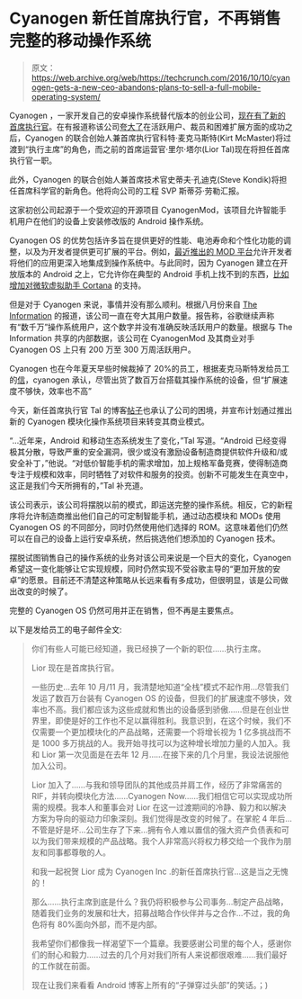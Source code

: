 # Cyanogen 新任首席执行官，不再销售完整的移动操作系统 

> 原文：<https://web.archive.org/web/https://techcrunch.com/2016/10/10/cyanogen-gets-a-new-ceo-abandons-plans-to-sell-a-full-mobile-operating-system/>

Cyanogen ，一家开发自己的安卓操作系统替代版本的创业公司，[现在有了新的首席执行官](https://web.archive.org/web/20221102161225/https://cyngn.com/blog/the-future-of-cyanogen-and-the-untapped-power-of-mobile)。在有报道称该公司[夸大了](https://web.archive.org/web/20221102161225/https://www.theinformation.com/confidential-data-question-cyanogens-user-figures)在活跃用户、裁员和困难扩展方面的成功之后，Cyanogen 的联合创始人兼首席执行官科特·麦克马斯特(Kirt McMaster)将过渡到“执行主席”的角色，而之前的首席运营官·里尔·塔尔(Lior Tal)现在将担任首席执行官一职。

此外，Cyanogen 的联合创始人兼首席技术官史蒂夫·孔迪克(Steve Kondik)将担任首席科学官的新角色。他将向公司的工程 SVP 斯蒂芬·劳勒汇报。

这家初创公司起源于一个受欢迎的开源项目 CyanogenMod，该项目允许智能手机用户在他们的设备上安装修改版的 Android 操作系统。

Cyanogen OS 的优势包括许多旨在提供更好的性能、电池寿命和个性化功能的调整，以及为开发者提供更可扩展的平台。例如，[最近推出的 MOD 平台](https://web.archive.org/web/20221102161225/https://beta.techcrunch.com/2016/02/22/cyanogens-new-mod-platform-will-allow-developers-to-deeply-integrate-their-apps-into-its-os/)允许开发者将他们的应用更深入地集成到操作系统中。与此同时，因为 Cyanogen 建立在开放版本的 Android 之上，它允许你在典型的 Android 手机上找不到的东西，[比如增加对微软虚拟助手 Cortana](https://web.archive.org/web/20221102161225/https://beta.techcrunch.com/2016/01/05/cortana-cyanogen/) 的支持。

但是对于 Cyanogen 来说，事情并没有那么顺利。根据八月份来自 [The Information](https://web.archive.org/web/20221102161225/https://www.theinformation.com/confidential-data-question-cyanogens-user-figures) 的报道，该公司一直在夸大其用户数量。报告称，谷歌继续声称有“数千万”操作系统用户，这个数字并没有准确反映活跃用户的数量。根据与 The Information 共享的内部数据，该公司在 CyanogenMod 及其商业对手 Cyanogen OS 上只有 200 万至 300 万周活跃用户。

Cyanogen 也在今年夏天早些时候裁掉了 20%的员工，根据麦克马斯特发给员工的[信](https://web.archive.org/web/20221102161225/http://www.androidpolice.com/2016/10/10/kirt-mcmaster-out-as-cyanogen-inc-ceo-gets-eric-schmidted-to-executive-chairman/)，cyanogen 承认，尽管出货了数百万台搭载其操作系统的设备，但“扩展速度不够快，效率也不高”

今天，新任首席执行官 Tal 的博客[帖子](https://web.archive.org/web/20221102161225/https://cyngn.com/blog/the-future-of-cyanogen-and-the-untapped-power-of-mobile)也承认了公司的困境，并宣布计划通过推出新的 Cyanogen 模块化操作系统项目来转变其商业模式。

“…近年来，Android 和移动生态系统发生了变化，”Tal 写道。“Android 已经变得极其分散，导致严重的安全漏洞，很少或没有激励设备制造商提供软件升级和/或安全补丁，”他说。“对低价智能手机的需求增加，加上规格军备竞赛，使得制造商专注于规模和效率，同时牺牲了对软件和服务的投资。创新不可能发生在真空中，这正是我们今天所拥有的，”Tal 补充道。

该公司表示，该公司将摆脱以前的模式，即运送完整的操作系统。相反，它的新程序将允许制造商推出他们自己的可定制智能手机，通过动态模块和 MODs 使用 Cyanogen OS 的不同部分，同时仍然使用他们选择的 ROM。这意味着他们仍然可以在自己的设备上运行安卓系统，然后挑选他们想添加的 Cyanogen 技术。

摆脱试图销售自己的操作系统的业务对该公司来说是一个巨大的变化，Cyanogen 希望这一变化能够让它实现规模，同时仍然实现不受谷歌主导的“更加开放的安卓”的愿景。目前还不清楚这种策略从长远来看有多成功，但很明显，该是公司做出改变的时候了。

完整的 Cyanogen OS 仍然可用并正在销售，但不再是主要焦点。

以下是发给员工的电子邮件全文:

> 你们有些人可能已经知道，我已经换了一个新的职位……执行主席。
> 
> Lior 现在是首席执行官。
> 
> 一些历史…去年 10 月/11 月，我清楚地知道“全栈”模式不起作用…尽管我们发运了数百万台装有 Cyanogen OS 的设备，但我们的扩展速度不够快，效率也不高。我们都应该为这些成就和售出的设备感到骄傲……但是在创业世界里，即使是好的工作也不足以赢得胜利。我意识到，在这个时候，我们不仅需要一个更加模块化的产品战略，还需要一个将增长视为 1 亿多挑战而不是 1000 多万挑战的人。我开始寻找可以为这种增长增加力量的人加入。我和 Lior 第一次见面是在去年 12 月……在接下来的几个月里，我设法说服他加入公司。
> 
> Lior 加入了……与我和领导团队的其他成员并肩工作，经历了非常痛苦的 RIF，并转向模块化方法……Cyanogen Now……我们相信它可以实现成功所需的规模。我本人和董事会对 Lior 在这一过渡期间的冷静、毅力和以解决方案为导向的驱动力印象深刻。我们觉得是改变的时候了。在掌舵 4 年后…不管是好是坏…公司生存了下来…拥有令人难以置信的强大资产负债表和可以为我们带来规模的产品战略。我个人非常高兴将权力移交给一个我作为朋友和同事都尊敬的人。
> 
> 和我一起祝贺 Lior 成为 Cyanogen Inc .的新任首席执行官…这是当之无愧的！
> 
> 那么……执行主席到底是什么？我仍将积极参与公司事务…制定产品战略，随着我们业务的发展和壮大，招募战略合作伙伴并与之合作…不过，我的角色将有 80%面向外部，而不是内部。
> 
> 我希望你们都像我一样渴望下一个篇章。我要感谢公司里的每个人，感谢你们的耐心和毅力……过去的几个月对我们所有人来说都很艰难……我们最好的工作就在前面。
> 
> 现在让我们来看看 Android 博客上所有的“子弹穿过头部”的笑话。；)